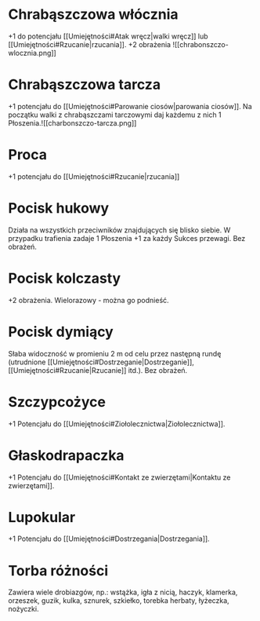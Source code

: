 # Chrabąszczowa włócznia
+1 do potencjału [[Umiejętności#Atak wręcz|walki wręcz]] lub [[Umiejętności#Rzucanie|rzucania]]. +2 obrażenia
![[chrabonszczo-wlocznia.png]]
# Chrabąszczowa tarcza
+1 potencjału do [[Umiejętności#Parowanie ciosów|parowania ciosów]]. 
Na początku walki z chrabąszczami tarczowymi daj każdemu z nich 1 Płoszenia.![[charbonszczo-tarcza.png]]

# Proca
+1 potencjału do [[Umiejętności#Rzucanie|rzucania]]
# Pocisk hukowy
Działa na wszystkich przeciwników znajdujących się blisko siebie. W przypadku trafienia zadaje 1 Płoszenia +1 za każdy Sukces przewagi. Bez obrażeń.
# Pocisk kolczasty
+2 obrażenia. Wielorazowy - można go podnieść.
# Pocisk dymiący
Słaba widoczność w promieniu 2 m od celu przez następną rundę
(utrudnione [[Umiejętności#Dostrzeganie|Dostrzeganie]], [[Umiejętności#Rzucanie|Rzucanie]] itd.). Bez obrażeń.

# Szczypcożyce
+1 Potencjału do [[Umiejętności#Ziołolecznictwa|Ziołolecznictwa]].

# Głaskodrapaczka
+1 Potencjału do [[Umiejętności#Kontakt ze zwierzętami|Kontaktu ze zwierzętami]].

# Lupokular
+1 Potencjału do [[Umiejętności#Dostrzegania|Dostrzegania]].

# Torba różności
Zawiera wiele drobiazgów, np.: wstążka, igła z nicią, haczyk, klamerka, orzeszek, guzik, kulka, sznurek, szkiełko, torebka herbaty, łyżeczka, nożyczki.